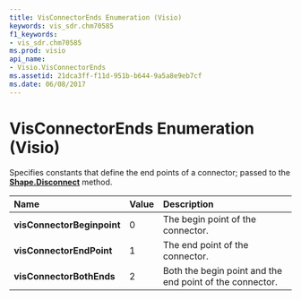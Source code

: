 ```yaml
---
title: VisConnectorEnds Enumeration (Visio)
keywords: vis_sdr.chm70585
f1_keywords:
- vis_sdr.chm70585
ms.prod: visio
api_name:
- Visio.VisConnectorEnds
ms.assetid: 21dca3ff-f11d-951b-b644-9a5a8e9eb7cf
ms.date: 06/08/2017
---
```



# VisConnectorEnds Enumeration (Visio)

Specifies constants that define the end points of a connector; passed to the  **[Shape.Disconnect](Visio.Shape.Disconnect.md)** method.



|**Name**|**Value**|**Description**|
|:-----|:-----|:-----|
| **visConnectorBeginpoint**|0|The begin point of the connector.|
| **visConnectorEndPoint**|1|The end point of the connector.|
| **visConnectorBothEnds**|2|Both the begin point and the end point of the connector.|

